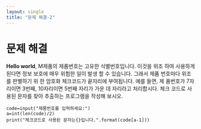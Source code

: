 ```yaml
---
layout: single
title: "문제 해결-2"
---
```


# 문제 해결

**Hello world**, 
M제품의 제품번호는 고유한 식별번호입니다. 이것을 위조
하여 사용하게 된다면 정보 보호에 매우 위험한 일이 발생
할 수 있습니다. 그래서 제품 번호마다 위조를 판별하기 위
한 암호화 체크코드가 끝자리에 부여됩니다. 예를 들면, 제
품번호가 7자리이면 3번째, 10자리이면 5번째 자리가 가운
데 자리라고 처리합시다. 체크 코드로 사용된 문자를 찾아
추출하는 프로그램을 작성해 보시오.
~~~
code=input("제품번호를 입력하세요:")
a=int(len(code)/2)
print("체크코드로 사용된 문자는{}입니다.".format(code[a-1]))
~~~

